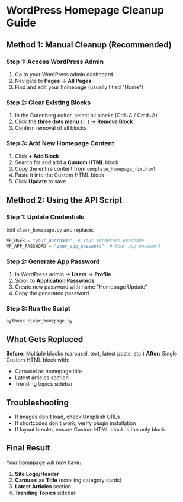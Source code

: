 # WordPress Homepage Cleanup Guide

## Method 1: Manual Cleanup (Recommended)

### Step 1: Access WordPress Admin
1. Go to your WordPress admin dashboard
2. Navigate to **Pages** → **All Pages**
3. Find and edit your homepage (usually titled "Home")

### Step 2: Clear Existing Blocks
1. In the Gutenberg editor, select all blocks (Ctrl+A / Cmd+A)
2. Click the **three dots menu** (⋮) → **Remove Block**
3. Confirm removal of all blocks

### Step 3: Add New Homepage Content
1. Click **+ Add Block** 
2. Search for and add a **Custom HTML** block
3. Copy the entire content from `complete_homepage_fix.html`
4. Paste it into the Custom HTML block
5. Click **Update** to save

## Method 2: Using the API Script

### Step 1: Update Credentials
Edit `clear_homepage.py` and replace:
```python
WP_USER = "your_username"  # Your WordPress username
WP_APP_PASSWORD = "your_app_password"  # Your app password
```

### Step 2: Generate App Password
1. In WordPress admin → **Users** → **Profile**
2. Scroll to **Application Passwords**
3. Create new password with name "Homepage Update"
4. Copy the generated password

### Step 3: Run the Script
```bash
python3 clear_homepage.py
```

## What Gets Replaced

**Before:** Multiple blocks (carousel, text, latest posts, etc.)
**After:** Single Custom HTML block with:
- Carousel as homepage title
- Latest articles section  
- Trending topics sidebar

## Troubleshooting

- If images don't load, check Unsplash URLs
- If shortcodes don't work, verify plugin installation
- If layout breaks, ensure Custom HTML block is the only block

## Final Result

Your homepage will now have:
1. **Site Logo/Header**
2. **Carousel as Title** (scrolling category cards)
3. **Latest Articles** section
4. **Trending Topics** sidebar
